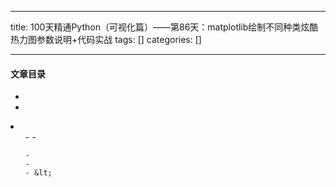 
--- 
title:  100天精通Python（可视化篇）——第86天：matplotlib绘制不同种类炫酷热力图参数说明+代码实战 
tags: []
categories: [] 

---


#### 文章目录

  - 
  - 
  <li>
   <ul>
    - 
    - 
   
    - 
    - 
    - &lt;
   